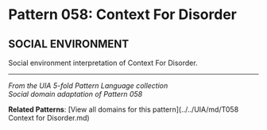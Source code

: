 # Pattern 058: Context For Disorder

## SOCIAL ENVIRONMENT

Social environment interpretation of Context For Disorder.

---

*From the UIA 5-fold Pattern Language collection*  
*Social domain adaptation of Pattern 058*

**Related Patterns**: [View all domains for this pattern](../../UIA/md/T058 Context for Disorder.md)